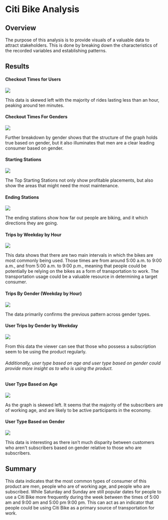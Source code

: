 # Citi Bike Analysis 
## Overview

The purpose of this analysis is to provide visuals of a valuable data to attract stakeholders. This is done by breaking down the characteristics of the recorded variables and establishing patterns. 

## Results
#### Checkout Times for Users
![](https://raw.githubusercontent.com/SavannahPosner/bikesharing/main/Images/Checkout_Times_for_Users.png)

This data is skewed left with the majority of rides lasting less than an hour, peaking around ten minutes. 

#### Checkout Times For Genders
![](https://raw.githubusercontent.com/SavannahPosner/bikesharing/main/Images/Checkout_Times_For_Genders.png)


Further breakdown by gender shows that the structure of the graph holds true based on gender, but it also illuminates that men are a clear leading consumer based on gender.


#### Starting Stations

![](https://raw.githubusercontent.com/SavannahPosner/bikesharing/main/Images/Top_Ending_Stations.png)


The Top Starting Stations not only show profitable placements, but also show the areas that might need the most maintenance.  

#### Ending Stations
![](https://raw.githubusercontent.com/SavannahPosner/bikesharing/main/Images/Top_Starting_Locations.png)

The ending stations show how far out people are biking, and it which directions they are going. 

#### Trips by Weekday by Hour
![](https://raw.githubusercontent.com/SavannahPosner/bikesharing/main/Images/Trips_By_Weekday_By_Hour.png)


This data shows that there are two main intervals in which the bikes are most commonly being used. Those times are from around 5:00 a.m. to 9:00 a.m., and from 5:00 a.m. to 9:00 p.m., meaning that people could be potentially be relying on the bikes as a form of transportation to work. The transportation usage could be a valuable resource in determining a target consumer. 

#### Trips By Gender (Weekday by Hour) 
![](https://raw.githubusercontent.com/SavannahPosner/bikesharing/main/Images/Trips_By_Gender(Weekday_by_Hour).png)

The data primarily confirms the previous pattern across gender types. 

#### User Trips by Gender by Weekday 

![](https://raw.githubusercontent.com/SavannahPosner/bikesharing/main/Images/User_Trips_By_Gender_By_Weekday.png)

From this data the viewer can see that those who possess a subscription seem to be using the product regularly. 

###### Additionally, user type based on age and user type based on gender could provide more insight as to who is using the product.

#### User Type Based on Age 
![](https://raw.githubusercontent.com/SavannahPosner/bikesharing/main/Images/User_Type_Based_On_Age.png)

As the graph is skewed left. It seems that the majority of the subscribers are of working age, and are likely to be active participants in the economy.


#### User Type Based on Gender

![](https://raw.githubusercontent.com/SavannahPosner/bikesharing/main/Images/UserType_Based_On_Gender.png)

This data is interesting as there isn't much disparity between customers who aren't subscribers based on gender relative to those who are subscribers.



## Summary 
This data indicates that the most common types of consumer of this product are men, people who are of working age, and people who are subscribed. While Saturday and Sunday are still popular dates for people to use a Citi Bike more frequently during the week between the times of 5:00 am and 9:00 am and 5:00 pm 9:00 pm. This can act as an indicator that people could be using Citi Bike as a primary source of transportation for work. 
